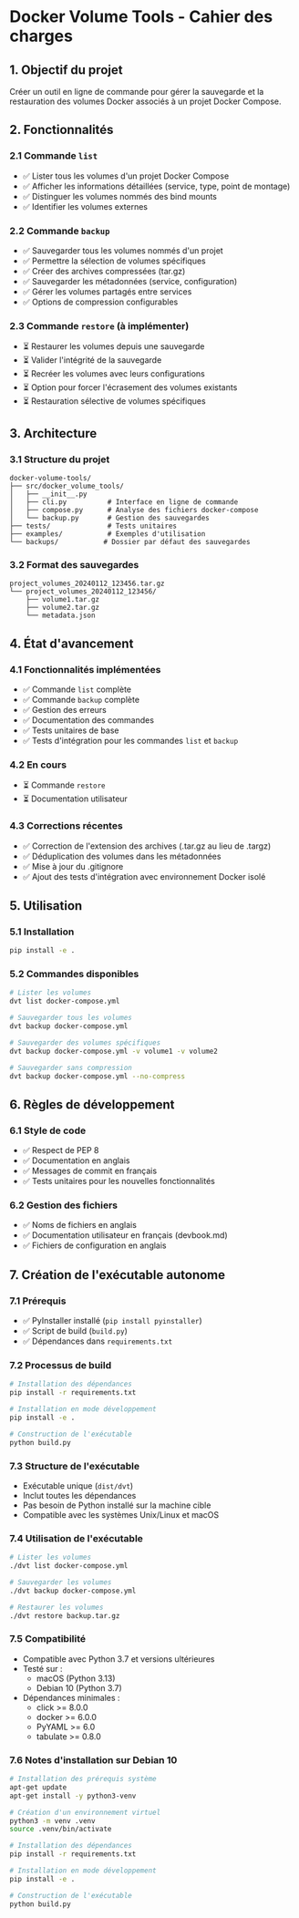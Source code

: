# Docker Volume Tools - Cahier des charges

## 1. Objectif du projet

Créer un outil en ligne de commande pour gérer la sauvegarde et la restauration des volumes Docker associés à un projet Docker Compose.

## 2. Fonctionnalités

### 2.1 Commande `list`

- ✅ Lister tous les volumes d'un projet Docker Compose
- ✅ Afficher les informations détaillées (service, type, point de montage)
- ✅ Distinguer les volumes nommés des bind mounts
- ✅ Identifier les volumes externes

### 2.2 Commande `backup`

- ✅ Sauvegarder tous les volumes nommés d'un projet
- ✅ Permettre la sélection de volumes spécifiques
- ✅ Créer des archives compressées (tar.gz)
- ✅ Sauvegarder les métadonnées (service, configuration)
- ✅ Gérer les volumes partagés entre services
- ✅ Options de compression configurables

### 2.3 Commande `restore` (à implémenter)

- ⏳ Restaurer les volumes depuis une sauvegarde
- ⏳ Valider l'intégrité de la sauvegarde
- ⏳ Recréer les volumes avec leurs configurations
- ⏳ Option pour forcer l'écrasement des volumes existants
- ⏳ Restauration sélective de volumes spécifiques

## 3. Architecture

### 3.1 Structure du projet

```
docker-volume-tools/
├── src/docker_volume_tools/
│   ├── __init__.py
│   ├── cli.py          # Interface en ligne de commande
│   ├── compose.py      # Analyse des fichiers docker-compose
│   └── backup.py       # Gestion des sauvegardes
├── tests/              # Tests unitaires
├── examples/           # Exemples d'utilisation
└── backups/           # Dossier par défaut des sauvegardes
```

### 3.2 Format des sauvegardes

```
project_volumes_20240112_123456.tar.gz
└── project_volumes_20240112_123456/
    ├── volume1.tar.gz
    ├── volume2.tar.gz
    └── metadata.json
```

## 4. État d'avancement

### 4.1 Fonctionnalités implémentées

- ✅ Commande `list` complète
- ✅ Commande `backup` complète
- ✅ Gestion des erreurs
- ✅ Documentation des commandes
- ✅ Tests unitaires de base
- ✅ Tests d'intégration pour les commandes `list` et `backup`

### 4.2 En cours

- ⏳ Commande `restore`
- ⏳ Documentation utilisateur

### 4.3 Corrections récentes

- ✅ Correction de l'extension des archives (.tar.gz au lieu de .targz)
- ✅ Déduplication des volumes dans les métadonnées
- ✅ Mise à jour du .gitignore
- ✅ Ajout des tests d'intégration avec environnement Docker isolé

## 5. Utilisation

### 5.1 Installation

```bash
pip install -e .
```

### 5.2 Commandes disponibles

```bash
# Lister les volumes
dvt list docker-compose.yml

# Sauvegarder tous les volumes
dvt backup docker-compose.yml

# Sauvegarder des volumes spécifiques
dvt backup docker-compose.yml -v volume1 -v volume2

# Sauvegarder sans compression
dvt backup docker-compose.yml --no-compress
```

## 6. Règles de développement

### 6.1 Style de code

- ✅ Respect de PEP 8
- ✅ Documentation en anglais
- ✅ Messages de commit en français
- ✅ Tests unitaires pour les nouvelles fonctionnalités

### 6.2 Gestion des fichiers

- ✅ Noms de fichiers en anglais
- ✅ Documentation utilisateur en français (devbook.md)
- ✅ Fichiers de configuration en anglais

## 7. Création de l'exécutable autonome

### 7.1 Prérequis

- ✅ PyInstaller installé (`pip install pyinstaller`)
- ✅ Script de build (`build.py`)
- ✅ Dépendances dans `requirements.txt`

### 7.2 Processus de build

```bash
# Installation des dépendances
pip install -r requirements.txt

# Installation en mode développement
pip install -e .

# Construction de l'exécutable
python build.py
```

### 7.3 Structure de l'exécutable

- Exécutable unique (`dist/dvt`)
- Inclut toutes les dépendances
- Pas besoin de Python installé sur la machine cible
- Compatible avec les systèmes Unix/Linux et macOS

### 7.4 Utilisation de l'exécutable

```bash
# Lister les volumes
./dvt list docker-compose.yml

# Sauvegarder les volumes
./dvt backup docker-compose.yml

# Restaurer les volumes
./dvt restore backup.tar.gz
```

### 7.5 Compatibilité

- Compatible avec Python 3.7 et versions ultérieures
- Testé sur :
  - macOS (Python 3.13)
  - Debian 10 (Python 3.7)
- Dépendances minimales :
  - click >= 8.0.0
  - docker >= 6.0.0
  - PyYAML >= 6.0
  - tabulate >= 0.8.0

### 7.6 Notes d'installation sur Debian 10

```bash
# Installation des prérequis système
apt-get update
apt-get install -y python3-venv

# Création d'un environnement virtuel
python3 -m venv .venv
source .venv/bin/activate

# Installation des dépendances
pip install -r requirements.txt

# Installation en mode développement
pip install -e .

# Construction de l'exécutable
python build.py
```
